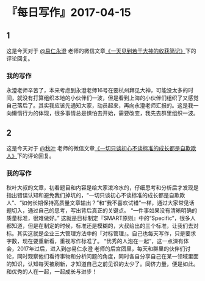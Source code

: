 # 『每日写作』2017-04-15

## 1
这是今天对于  [@易仁永澄](http://weibo.com/u/1640237087)  老师的微信文章[《一天见到若干大神的收获简记》](http://mp.weixin.qq.com/s/7f9j6IdxxpIfJZK-LHNJgA)下的评论回复。

### 我的写作
永澄老师辛苦了，本来考虑到永澄老师16号在要杭州拜见大神，可能没太多的时间，就没有打算组织本地的小伙伴们一波，但是看到上海的小伙伴们组织了又感觉自己落后了。其实我应该先通知大家，动员起来，再向永澄老师汇报的。这是我一向懒惰行为的体现，很多事情总是惧怕去开始，需要改变，我先去群里组织一波。

## 2
这是今天对于 [@秋叶](http://weibo.com/u/1280110097) 老师的微信文章[《一切只谈初心不谈标准的成长都是自欺欺人》](http://mp.weixin.qq.com/s/jU-aAvIZRSC8e8OfPJ5sSg)下的评论回复。

### 我的写作
秋叶大叔的文章，初看题目和内容是给大家泼冷水的，仔细思考和分析后才发现是指出错误认知和避免我们掉坑的，“一切只谈初心不谈标准的成长都是自欺欺人”、“如何长期保持高质量文章输出？”和“我不喜欢试错”一样，通过大家常见话题切入，通过自己的思考，写出背后真正的关键点。
“一件事如果没有清晰明确的质量标准，很难做好。” 这就是目标制定『SMART原则』中的“Specific”，很多人都知道，但是在制定的时候，标准还是模糊的，大叔给出的三个标准，让我们去对标。其实这就是企业三大管理方法中的『对标管理』。自己也每天写作，只是要求字数，现在要重新看，重视写作标准了。
“优秀的人泡在一起”，这一点深有体会，2017年过后，进入到@易仁永澄 老师的后宫团里，每天和群里的伙伴们讨论，同时观察他们看待事物和分析问题的角度，同时各自分享自己在某一领域里面的知识，认知每天被刷新，才知道自己之前见识的太少了。同侪力量，便是如此。和优秀的人在一起，一起成长与进步！
